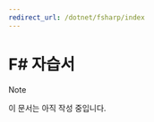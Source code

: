 ```yaml
---
redirect_url: /dotnet/fsharp/index
---
```


# <a name="f-tutorials"></a>F# 자습서

> [!NOTE]
> 이 문서는 아직 작성 중입니다.